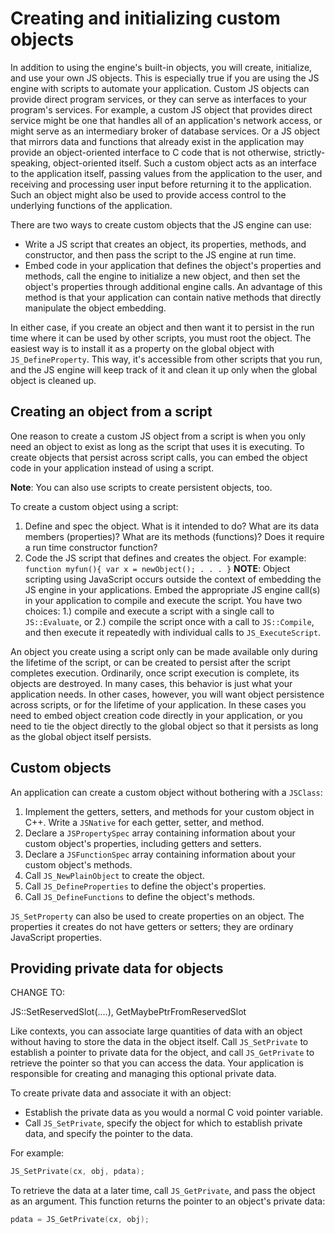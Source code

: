 # Creating and initializing custom objects #

In addition to using the engine's built-in objects, you will create,
initialize, and use your own JS objects.
This is especially true if you are using the JS engine with scripts to
automate your application.
Custom JS objects can provide direct program services, or they can serve
as interfaces to your program's services.
For example, a custom JS object that provides direct service might be
one that handles all of an application's network access, or might serve
as an intermediary broker of database services.
Or a JS object that mirrors data and functions that already exist in the
application may provide an object-oriented interface to C code that is
not otherwise, strictly-speaking, object-oriented itself.
Such a custom object acts as an interface to the application itself,
passing values from the application to the user, and receiving and
processing user input before returning it to the application.
Such an object might also be used to provide access control to the
underlying functions of the application.

There are two ways to create custom objects that the JS engine can use:

- Write a JS script that creates an object, its properties, methods, and
  constructor, and then pass the script to the JS engine at run time.
- Embed code in your application that defines the object's properties
  and methods, call the engine to initialize a new object, and then set
  the object's properties through additional engine calls.
  An advantage of this method is that your application can contain
  native methods that directly manipulate the object embedding.

In either case, if you create an object and then want it to persist in
the run time where it can be used by other scripts, you must root the
object.
The easiest way is to install it as a property on the global object with
`JS_DefineProperty`.
This way, it's accessible from other scripts that you run, and the JS
engine will keep track of it and clean it up only when the global object
is cleaned up.

## Creating an object from a script ##

One reason to create a custom JS object from a script is when you only
need an object to exist as long as the script that uses it is executing.
To create objects that persist across script calls, you can embed the
object code in your application instead of using a script.

**Note**: You can also use scripts to create persistent objects, too.

To create a custom object using a script:

1. Define and spec the object.
   What is it intended to do?
   What are its data members (properties)?
   What are its methods (functions)?
   Does it require a run time constructor function?
2. Code the JS script that defines and creates the object.
   For example: `function myfun(){ var x = newObject(); . . . }`
   **NOTE**: Object scripting using JavaScript occurs outside the
   context of embedding the JS engine in your applications.
   Embed the appropriate JS engine call(s) in your application to
   compile and execute the script.
   You have two choices: 1.) compile and execute a script with a single
   call to `JS::Evaluate`, or 2.) compile the script once with a call to
   `JS::Compile`, and then execute it repeatedly with individual calls
   to `JS_ExecuteScript`.

An object you create using a script only can be made available only
during the lifetime of the script, or can be created to persist after
the script completes execution.
Ordinarily, once script execution is complete, its objects are
destroyed.
In many cases, this behavior is just what your application needs.
In other cases, however, you will want object persistence across
scripts, or for the lifetime of your application.
In these cases you need to embed object creation code directly in your
application, or you need to tie the object directly to the global object
so that it persists as long as the global object itself persists.

## Custom objects ##

An application can create a custom object without bothering with a
`JSClass`:

1. Implement the getters, setters, and methods for your custom object in
   C++.
   Write a `JSNative` for each getter, setter, and method.
2. Declare a `JSPropertySpec` array containing information about your
   custom object's properties, including getters and setters.
3. Declare a `JSFunctionSpec` array containing information about your
   custom object's methods.
4. Call `JS_NewPlainObject` to create the object.
5. Call `JS_DefineProperties` to define the object's properties.
6. Call `JS_DefineFunctions` to define the object's methods.

`JS_SetProperty` can also be used to create properties on an object.
The properties it creates do not have getters or setters; they are
ordinary JavaScript properties.

## Providing private data for objects ##

CHANGE TO:

JS::SetReservedSlot(....), GetMaybePtrFromReservedSlot

Like contexts, you can associate large quantities of data with an object
without having to store the data in the object itself.
Call `JS_SetPrivate` to establish a pointer to private data for the
object, and call `JS_GetPrivate` to retrieve the pointer so that you can
access the data.
Your application is responsible for creating and managing this optional private data.

To create private data and associate it with an object:

- Establish the private data as you would a normal C void pointer
  variable.
- Call `JS_SetPrivate`, specify the object for which to establish
  private data, and specify the pointer to the data.

For example:

```c++
JS_SetPrivate(cx, obj, pdata);
```

To retrieve the data at a later time, call `JS_GetPrivate`, and pass the
object as an argument.
This function returns the pointer to an object's private data:

```c++
pdata = JS_GetPrivate(cx, obj);
```
